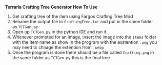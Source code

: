 **Terraria Crafting Tree Generator How To Use**
1. Get crafting tree of the item using Fargos Crafting Tree Mod
2. Rename the output file to `CraftingTree.txt` and put in the same folder as `TCTGen.py`
3. Open up `TCTGen.py` in the python IDE and run it
4. Whenever prompted for an image, insert the image into the `Items` folder with the item name as show in the program with the exstention `.png` you may need to chnage the extention from `.webp`
5. Once the program is done there should be a file called `Crafting.png` in the same folder as `TCTGen.py` this is the final tree
